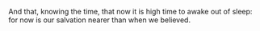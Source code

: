 And that, knowing the time, that now it is high time to awake out of sleep: for now is our salvation nearer than when we believed.
